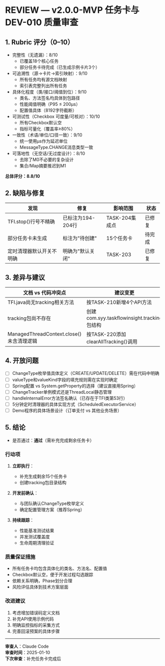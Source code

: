 # REVIEW — v2.0.0-MVP 任务卡与 DEV-010 质量审查

## 1. Rubric 评分（0–10）
- 完整性（无遗漏）：8/10
  - 已覆盖18个核心任务
  - 部分任务卡待完成（已生成示例卡片3个）
- 可追溯性（源→卡片→索引映射）：9/10
  - 所有任务均有源文档映射
  - 索引表完整列出所有任务
- 具体化程度（类/接口/阈值到位）：9/10
  - 类名、方法签名均具体到包路径
  - 性能阈值明确（P95 ≤ 200μs）
  - 配置值具体（8192字符截断）
- 可测试性（Checkbox 可度量/可核对）：10/10
  - 所有Checkbox默认空
  - 指标可量化（覆盖率≥80%）
- 一致性（术语/单位/口径一致）：9/10
  - 统一使用μs作为延迟单位
  - MessageType.CHANGE消息类型一致
- 可落地性（无空话/无过度设计）：8/10
  - 去除了M0不必要的复杂设计
  - 集合/Map摘要推迟到M1

**总体评分：8.8/10**

## 2. 缺陷与修复

| 发现 | 修复 | 影响范围 | 状态 |
|---|---|---|---|
| TFI.stop()行号不精确 | 已标注为194-204行 | TASK-204集成点 | 已修复 |
| 部分任务卡未生成 | 标注为"待创建" | 15个任务卡 | 待完成 |
| 定时清理器默认开关不明确 | 明确为"默认关闭" | TASK-203 | 已修复 |

## 3. 差异与建议

| 文档 vs 代码冲突点 | 建议变更 |
|---|---|
| TFI.java尚无tracking相关方法 | 按TASK-210新增4个API方法 |
| tracking包尚不存在 | 创建com.syy.taskflowinsight.tracking包结构 |
| ManagedThreadContext.close()未含清理逻辑 | 按TASK-220添加clearAllTracking()调用 |

## 4. 开放问题
- [ ] ChangeType枚举值具体定义（CREATE/UPDATE/DELETE）需在代码中明确
- [ ] valueType和valueKind字段的填充规则需在实现时确定
- [ ] Spring配置 vs System.getProperty的选择（建议直接用Spring）
- [ ] ChangeTracker单例模式还是ThreadLocal静态管理
- [ ] handleInternalError方法签名确认（已存在于TFI类第53行）
- [ ] 5分钟定时清理器的具体实现方式（ScheduledExecutorService）
- [ ] Demo程序的具体场景设计（订单支付 vs 其他业务场景）

## 5. 结论
- 是否通过：**通过**（需补充完成剩余任务卡）

### 行动项
1. **立即执行**：
   - 补充生成剩余15个任务卡
   - 创建tracking包目录结构

2. **开发前确认**：
   - 与团队确认ChangeType枚举定义
   - 确定配置管理方案（推荐Spring）

3. **持续跟踪**：
   - 性能基准测试结果
   - 并发测试覆盖度
   - 生命周期清理验证

### 质量保证措施
- 所有任务卡均包含具体化的类名、方法名、配置值
- Checkbox默认空，便于开发过程勾选跟踪
- 依赖关系明确，Phase划分合理
- 风险评估具体到技术方案层面

### 改进建议
1. 考虑增加错误码定义文档
2. 补充API使用示例代码
3. 明确监控指标的采集方式
4. 完善回滚预案的具体步骤

---

**审查人**：Claude Code  
**审查时间**：2025-01-10  
**下次审查**：补充任务卡完成后